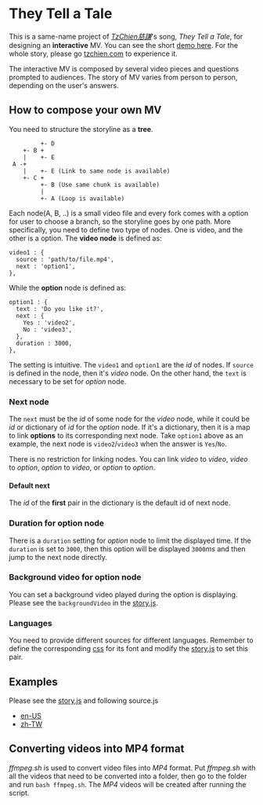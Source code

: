 # They Tell a Tale
This is a same-name project of [_TzChien慈謙_](http://tzchien.com/)'s song, _They Tell a Tale_,
for designing an __interactive__ MV.
You can see the short [demo here](https://chunminchang.github.io/they-tell-a-tale/). For the whole story, please go [tzchien.com](http://tzchien.com/albums/Life-as-an-Individual/they-tell-a-tale/) to experience it.

The interactive MV is composed by several video pieces and questions prompted
to audiences. The story of MV varies from person to person,
depending on the user's answers.

## How to compose your own MV
You need to structure the storyline as a __tree__.
```
         +- D
    +- B +
    |    +- E
 A -+
    |    +- E (Link to same node is available)
    +- C +
         +- B (Use same chunk is available)
         |
         +- A (Loop is available)
```
Each node(A, B, ..) is a small video file and every fork comes with a option
for user to choose a branch, so the storyline goes by one path.
More specifically, you need to define two type of nodes. One is video,
and the other is a option. The __video node__ is defined as:
```
video1 : {
  source : 'path/to/file.mp4',
  next : 'option1',
},
```

While the __option__ node is defined as:
```
option1 : {
  text : 'Do you like it?',
  next : {
    Yes : 'video2',
    No : 'video3',
  },
  duration : 3000,
},
```

The setting is intuitive. The ```video1``` and ```option1``` are the _id_ of
nodes. If ```source``` is defined in the node, then it's _video_ node.
On the other hand, the ```text``` is necessary to be set for _option_ node.

### Next node
The ```next``` must be the _id_ of some node for the _video_ node,
while it could be _id_ or dictionary of _id_ for the _option_ node.
If it's a dictionary, then it is a map to link __options__ to
its corresponding next node. Take ```option1``` above as an example,
the next node is ```video2```/```video3``` when the answer is ```Yes```/```No```.

There is no restriction for linking nodes. You can link _video_ to _video_,
_video_ to _option_, _option_ to _video_, or _option_ to _option_.

#### Default next
The _id_ of the __first__ pair in the dictionary is the default id of next node.

### Duration for option node
There is a ```duration``` setting for _option_ node to limit the displayed time.
If the ```duration``` is set to ```3000```, then this option will be
displayed ```3000```_ms_ and then jump to the next node directly.

### Background video for option node
You can set a background video played during the option is displaying.
Please see the ```backgroundVideo``` in the [story.js](js/story.js).

### Languages
You need to provide different sources for different languages.
Remember to define the corresponding [css](css/common.css) for its font
and modify the [story.js](js/story.js) to set this pair.

## Examples
Please see the [story.js](js/story.js) and following source.js
- [en-US](js/storyline/en-US/source.js)
- [zh-TW](js/storyline/zh-TW/source.js)

## Converting videos into MP4 format
_ffmpeg.sh_ is used to convert video files into _MP4_ format.
Put _ffmpeg.sh_ with all the videos that need to be converted into a folder,
then go to the folder and run ```bash ffmpeg.sh```.
The _MP4_ videos will be created after running the script.
